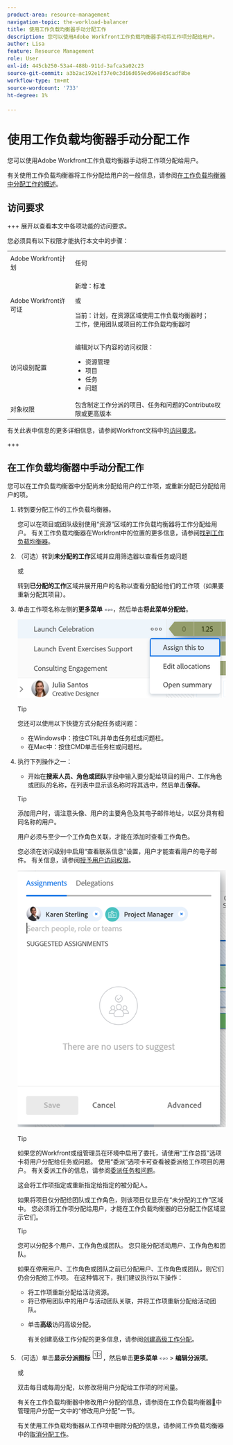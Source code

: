 ```yaml
---
product-area: resource-management
navigation-topic: the-workload-balancer
title: 使用工作负载均衡器手动分配工作
description: 您可以使用Adobe Workfront工作负载均衡器手动将工作项分配给用户。
author: Lisa
feature: Resource Management
role: User
exl-id: 445cb250-53a4-488b-911d-3afca3a02c23
source-git-commit: a3b2ac192e1f37e0c3d16d059ed96e8d5cadf8be
workflow-type: tm+mt
source-wordcount: '733'
ht-degree: 1%

---
```


# 使用工作负载均衡器手动分配工作

您可以使用Adobe Workfront工作负载均衡器手动将工作项分配给用户。

有关使用工作负载均衡器将工作分配给用户的一般信息，请参阅[在工作负载均衡器中分配工作的概述](../../resource-mgmt/workload-balancer/assign-work-in-workload-balancer.md)。

## 访问要求

+++ 展开以查看本文中各项功能的访问要求。

您必须具有以下权限才能执行本文中的步骤：

<table style="table-layout:auto"> 
 <col> 
 <col> 
 <tbody> 
  <tr> 
   <td role="rowheader">Adobe Workfront计划</td> 
   <td> <p>任何 </p> </td> 
  </tr> 
  <tr> 
   <td role="rowheader">Adobe Workfront许可证</td> 
   <td><p>新增：标准</p>
       <p>或</p>
       <p>当前：计划，在资源区域使用工作负载均衡器时；</br>
       工作，使用团队或项目的工作负载均衡器时</p></td>
  </tr>
  <tr> 
   <td role="rowheader">访问级别配置</td> 
   <td> <p>编辑对以下内容的访问权限：</p> 
    <ul> 
     <li>资源管理</li> 
     <li>项目</li> 
     <li>任务</li> 
     <li>问题</li> 
    </ul>
   </td> 
  </tr> 
  <tr> 
   <td role="rowheader">对象权限</td> 
   <td>包含制定工作分派的项目、任务和问题的Contribute权限或更高版本</td> 
  </tr> 
 </tbody> 
</table>

有关此表中信息的更多详细信息，请参阅Workfront文档中的[访问要求](/help/quicksilver/administration-and-setup/add-users/access-levels-and-object-permissions/access-level-requirements-in-documentation.md)。

+++

## 在工作负载均衡器中手动分配工作

您可以在工作负载均衡器中分配尚未分配给用户的工作项，或重新分配已分配给用户的项。

1. 转到要分配工作的工作负载均衡器。

   您可以在项目或团队级别使用“资源”区域的工作负载均衡器将工作分配给用户。 有关工作负载均衡器在Workfront中的位置的更多信息，请参阅[找到工作负载均衡器](../../resource-mgmt/workload-balancer/locate-workload-balancer.md)。

1. （可选）转到&#x200B;**未分配的工作**&#x200B;区域并应用筛选器以查看任务或问题

   或

   转到&#x200B;**已分配的工作**&#x200B;区域并展开用户的名称以查看分配给他们的工作项（如果要重新分配其项目）。

1. 单击工作项名称左侧的&#x200B;**更多菜单** ![更多菜单](assets/qs-more-menu.png)，然后单击&#x200B;**将此菜单分配给**。

   ![将此分配给](assets/assign-this-to-link-from-task-wb-nwe-350x104.png)

   >[!TIP]
   >
   >您还可以使用以下快捷方式分配任务或问题：
   >
   >* 在Windows中：按住CTRL并单击任务栏或问题栏。
   >* 在Mac中：按住CMD单击任务栏或问题栏。

1. 执行下列操作之一：

   * 开始在&#x200B;**搜索人员、角色或团队**&#x200B;字段中输入要分配给项目的用户、工作角色或团队的名称，在列表中显示该名称时将其选中，然后单击&#x200B;**保存**。

   >[!TIP]
   >
   >添加用户时，请注意头像、用户的主要角色及其电子邮件地址，以区分具有相同名称的用户。
   >
   >用户必须与至少一个工作角色关联，才能在添加时查看工作角色。
   >
   > 您必须在访问级别中启用“查看联系信息”设置，用户才能查看用户的电子邮件。 有关信息，请参阅[授予用户访问权限](../../administration-and-setup/add-users/configure-and-grant-access/grant-access-other-users.md)。


   ![高级工作](assets/assignments-box-with-advanced-assignments-delegations-wb.png)

   >[!TIP]
   >
   > 如果您的Workfront或组管理员在环境中启用了委托，请使用“工作总揽”选项卡将用户分配给任务或问题。 使用“委派”选项卡可查看被委派给工作项目的用户。 有关委派工作的信息，请参阅[委派任务和问题](../../manage-work/delegate-work/how-to-delegate-work.md)。


   这会将工作项指定或重新指定给指定的被分配人。

   如果将项目仅分配给团队或工作角色，则该项目仅显示在“未分配的工作”区域中。 您必须将工作项分配给用户，才能在工作负载均衡器的已分配工作区域显示它们。

   >[!TIP]
   >
   >您可以分配多个用户、工作角色或团队。 您只能分配活动用户、工作角色和团队。
   >
   >
   >如果在停用用户、工作角色或团队之前已分配用户、工作角色或团队，则它们仍会分配给工作项。 在这种情况下，我们建议执行以下操作：
   >
   >   
   >   
   >   * 将工作项重新分配给活动资源。
   >   * 将已停用团队中的用户与活动团队关联，并将工作项重新分配给活动团队。
   >   
   >

   * 单击&#x200B;**高级**&#x200B;访问高级分配。

     有关创建高级工作分配的更多信息，请参阅[创建高级工作分配](../../manage-work/tasks/assign-tasks/create-advanced-assignments.md)。

1. （可选）单击&#x200B;**显示分派图标** ![显示分派图标](assets/show-allocations-icon-small.png)，然后单击&#x200B;**更多菜单** ![更多菜单](assets/qs-more-menu.png) > **编辑分派项**。

   或

   双击每日或每周分配，以修改将用户分配给工作项的时间量。

   有关在工作负载均衡器中修改用户分配的信息，请参阅在工作负载均衡器[&#128279;](../../resource-mgmt/workload-balancer/manage-user-allocations-workload-balancer.md)中管理用户分配一文中的“修改用户分配”一节。

   有关使用工作负载均衡器从工作项中删除分配的信息，请参阅工作负载均衡器中的[取消分配工作](../../resource-mgmt/workload-balancer/unassign-work-in-workload-balancer.md)。

    
